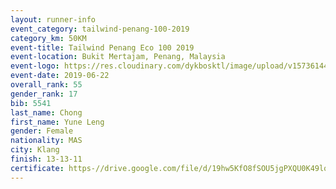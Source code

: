 ```yaml
--- 
layout: runner-info 
event_category: tailwind-penang-100-2019 
category_km: 50KM 
event-title: Tailwind Penang Eco 100 2019 
event-location: Bukit Mertajam, Penang, Malaysia 
event-logo: https://res.cloudinary.com/dykbosktl/image/upload/v1573614442/Logo/Logo_gqlzi3.jpg 
event-date: 2019-06-22 
overall_rank: 55
gender_rank: 17
bib: 5541
last_name: Chong
first_name: Yune Leng
gender: Female
nationality: MAS
city: Klang
finish: 13-13-11
certificate: https-//drive.google.com/file/d/19hw5KfO8fSOU5jgPXQU0K49lqrrQh-UR/view?usp=sharing
--- 
```

